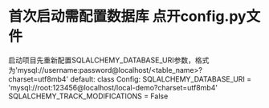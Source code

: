 # 首次启动需配置数据库 点开config.py文件
启动项目先重新配置SQLALCHEMY_DATABASE_URI参数，格式为'mysql://username:password@localhost/<table_name>?charset=utf8mb4'
default:
class Config:
    SQLALCHEMY_DATABASE_URI = 'mysql://root:123456@localhost/local-demo?charset=utf8mb4'
    SQLALCHEMY_TRACK_MODIFICATIONS = False

